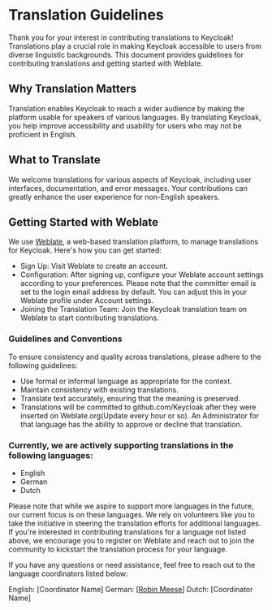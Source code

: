 # Translation Guidelines

Thank you for your interest in contributing translations to Keycloak! Translations play a crucial role in making Keycloak accessible to users from diverse linguistic backgrounds. This document provides guidelines for contributing translations and getting started with Weblate.

## Why Translation Matters
Translation enables Keycloak to reach a wider audience by making the platform usable for speakers of various languages. By translating Keycloak, you help improve accessibility and usability for users who may not be proficient in English.

## What to Translate
We welcome translations for various aspects of Keycloak, including user interfaces, documentation, and error messages. Your contributions can greatly enhance the user experience for non-English speakers.

## Getting Started with Weblate
We use [Weblate](https://hosted.weblate.org/projects/keycloak/), a web-based translation platform, to manage translations for Keycloak. Here's how you can get started:

- Sign Up: Visit Weblate to create an account.
- Configuration: After signing up, configure your Weblate account settings according to your preferences. Please note that the committer email is set to the login email address by default. You can adjust this in your Weblate profile under Account settings.
- Joining the Translation Team: Join the Keycloak translation team on Weblate to start contributing translations.

### Guidelines and Conventions
To ensure consistency and quality across translations, please adhere to the following guidelines:

- Use formal or informal language as appropriate for the context.
- Maintain consistency with existing translations.
- Translate text accurately, ensuring that the meaning is preserved.
- Translations will be committed to github.com/Keycloak after they were inserted on Weblate.org(Update every hour or so). An Administrator for that language has the ability to approve or decline that translation.
### Currently, we are actively supporting translations in the following languages:

- English
- German
- Dutch

Please note that while we aspire to support more languages in the future, our current focus is on these languages. We rely on volunteers like you to take the initiative in steering the translation efforts for additional languages. If you're interested in contributing translations for a language not listed above, we encourage you to register on Weblate and reach out to join the community to kickstart the translation process for your language.

If you have any questions or need assistance, feel free to reach out to the language coordinators listed below:

English: [Coordinator Name]
German: [[Robin Meese](https://github.com/robson90)]
Dutch: [Coordinator Name]
